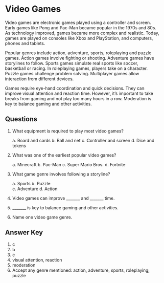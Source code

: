 # Video Games

Video games are electronic games played using a controller and screen. Early games like Pong and Pac-Man became popular in the 1970s and 80s. As technology improved, games became more complex and realistic. Today, games are played on consoles like Xbox and PlayStation, and computers, phones and tablets.

Popular genres include action, adventure, sports, roleplaying and puzzle games. Action games involve fighting or shooting. Adventure games have storylines to follow. Sports games simulate real sports like soccer, basketball or racing. In roleplaying games, players take on a character. Puzzle games challenge problem solving. Multiplayer games allow interaction from different devices.

Games require eye-hand coordination and quick decisions. They can improve visual attention and reaction time. However, it’s important to take breaks from gaming and not play too many hours in a row. Moderation is key to balance gaming and other activities.

## Questions

1. What equipment is required to play most video games?

   a. Board and cards
   b. Ball and net
   c. Controller and screen
   d. Dice and tokens

2. What was one of the earliest popular video games?

   a. Minecraft
   b. Pac-Man
   c. Super Mario Bros.
   d. Fortnite

3. What game genre involves following a storyline?

   a. Sports
   b. Puzzle  
   c. Adventure
   d. Action

4. Video games can improve _______ and _______ time.

5. _______ is key to balance gaming and other activities.

6. Name one video game genre.

## Answer Key

1. c
2. b
3. c
4. visual attention, reaction
5. moderation
6. Accept any genre mentioned: action, adventure, sports, roleplaying, puzzle
